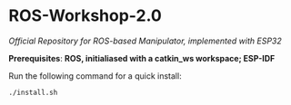 # ROS-Workshop-2.0

*Official Repository for ROS-based Manipulator, implemented with ESP32*

__Prerequisites__: **ROS, initialiased with a catkin_ws workspace; ESP-IDF**

Run the following command for a quick install:

```bash
./install.sh
```
